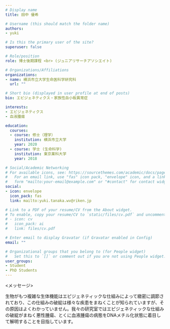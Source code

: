 ```yaml
---
# Display name
title: 田中 優希　

# Username (this should match the folder name)
authors:
- yuki

# Is this the primary user of the site?
superuser: false

# Role/position
role: 博士後期課程 <br> (ジュニアリサーチアソシエイト)

# Organizations/Affiliations
organizations:
- name: 横浜市立大学生命医科学研究科
  url: ""

# Short bio (displayed in user profile at end of posts)
bio: エピジェネティクス・家族性血小板異常症

interests:
- エピジェネティクス
- 血液腫瘍

education:
  courses:
  - course: 修士（理学）
    institution: 横浜市立大学
    year: 2020
  - course: 学士 (生命科学)
    institution: 東京薬科大学
    year: 2018

# Social/Academic Networking
# For available icons, see: https://sourcethemes.com/academic/docs/page-builder/#icons
#   For an email link, use "fas" icon pack, "envelope" icon, and a link in the
#   form "mailto:your-email@example.com" or "#contact" for contact widget.
social:
- icon: envelope
  icon_pack: fas
  link: mailto:yuki.tanaka.wv@riken.jp

# Link to a PDF of your resume/CV from the About widget.
# To enable, copy your resume/CV to `static/files/cv.pdf` and uncomment the lines below.
# - icon: cv
#   icon_pack: ai
#   link: files/cv.pdf

# Enter email to display Gravatar (if Gravatar enabled in Config)
email: ""

# Organizational groups that you belong to (for People widget)
#   Set this to `[]` or comment out if you are not using People widget.
user_groups:
- Student
- PhD Students
---
```

<メッセージ> 

生物がもつ複雑な生体機能はエピジェネティックな仕組みによって緻密に調節されており、この仕組みの破綻は様々な疾患をまねくことが知られていますが、その原因はよくわかっていません。我々の研究室ではエピジェネティックな仕組みの破綻がまねく悪性腫瘍、とくに血液腫瘍の病態をDNAメチル化状態に着目して解明することを目指しています。 

